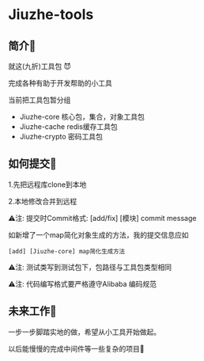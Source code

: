 # Jiuzhe-tools
## 简介🍬

就这(九折)工具包 😈

完成各种有助于开发帮助的小工具

当前把工具包暂分组

- Jiuzhe-core        核心包，集合，对象工具包
- Jiuzhe-cache       redis缓存工具包
- Jiuzhe-crypto     密码工具包

## 如何提交🍡

1.先把远程库clone到本地

2.本地修改合并到远程

⚠注: 提交时Commit格式: [add/fix] [模块] commit message

如新增了一个map简化对象生成的方法，我的提交信息应如

``[add] [Jiuzhe-core] map简化生成方法``

⚠注: 测试类写到测试包下，包路径与工具包类型相同

⚠注: 代码编写格式要严格遵守Alibaba 编码规范

## 未来工作🍨

一步一步脚踏实地的做，希望从小工具开始做起。

以后能慢慢的完成中间件等一些复杂的项目🎈

